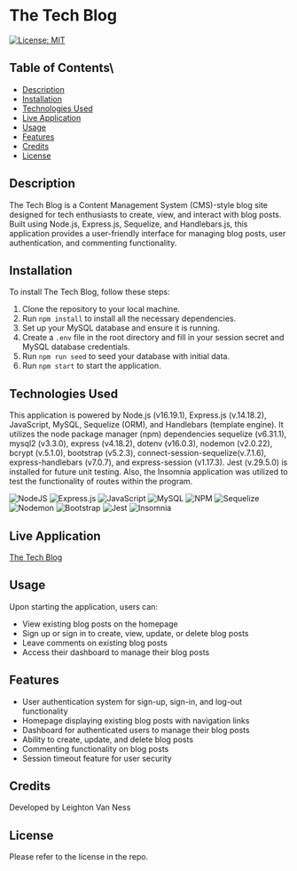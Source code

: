 # The Tech Blog
[![License: MIT](https://img.shields.io/badge/License-MIT-yellow.svg)](https://opensource.org/licenses/MIT)

## Table of Contents\
* [Description](#description)
* [Installation](#installation)
* [Technologies Used](#technologies-used)
* [Live Application](#live-application)
* [Usage](#usage)
* [Features](#features)
* [Credits](#credits)
* [License](#license)
## Description

The Tech Blog is a Content Management System (CMS)-style blog site designed for tech enthusiasts to create, view, and interact with blog posts. Built using Node.js, Express.js, Sequelize, and Handlebars.js, this application provides a user-friendly interface for managing blog posts, user authentication, and commenting functionality.

## Installation

To install The Tech Blog, follow these steps:

1. Clone the repository to your local machine.
2. Run `npm install` to install all the necessary dependencies.
3. Set up your MySQL database and ensure it is running.
4. Create a `.env` file in the root directory and fill in your session secret and MySQL database credentials.
5. Run `npm run seed` to seed your database with initial data.
6. Run `npm start` to start the application.

## Technologies Used

This application is powered by Node.js (v16.19.1), Express.js (v.14.18.2), JavaScript, MySQL, Sequelize (ORM), and Handlebars (template engine). It utilizes the node package manager (npm) dependencies sequelize (v6.31.1), mysql2 (v3.3.0), express (v4.18.2), dotenv (v16.0.3), nodemon (v2.0.22), bcrypt (v.5.1.0), bootstrap (v5.2.3), connect-session-sequelize(v.7.1.6), express-handlebars (v7.0.7), and express-session (v1.17.3). Jest (v.29.5.0) is installed for future unit testing. Also, the Insomnia application was utilized to test the functionality of routes within the program.

![NodeJS](https://img.shields.io/badge/node.js-6DA55F?style=for-the-badge&logo=node.js&logoColor=white)
![Express.js](https://img.shields.io/badge/express.js-%23404d59.svg?style=for-the-badge&logo=express&logoColor=%2361DAFB)
![JavaScript](https://img.shields.io/badge/javascript-%23323330.svg?style=for-the-badge&logo=javascript&logoColor=%23F7DF1E)
![MySQL](https://img.shields.io/badge/mysql-%2300f.svg?style=for-the-badge&logo=mysql&logoColor=white)
![NPM](https://img.shields.io/badge/NPM-%23CB3837.svg?style=for-the-badge&logo=npm&logoColor=white)
![Sequelize](https://img.shields.io/badge/Sequelize-52B0E7?style=for-the-badge&logo=Sequelize&logoColor=white)
![Nodemon](https://img.shields.io/badge/NODEMON-%23323330.svg?style=for-the-badge&logo=nodemon&logoColor=%BBDEAD)
![Bootstrap](https://img.shields.io/badge/bootstrap-%238511FA.svg?style=for-the-badge&logo=bootstrap&logoColor=white)
![Jest](https://img.shields.io/badge/-jest-%23C21325?style=for-the-badge&logo=jest&logoColor=white)
![Insomnia](https://img.shields.io/badge/Insomnia-black?style=for-the-badge&logo=insomnia&logoColor=5849BE)

## Live Application

[The Tech Blog](https://stormy-bastion-41204-8176816fd2c1.herokuapp.com)

## Usage

Upon starting the application, users can:

- View existing blog posts on the homepage
- Sign up or sign in to create, view, update, or delete blog posts
- Leave comments on existing blog posts
- Access their dashboard to manage their blog posts

## Features

- User authentication system for sign-up, sign-in, and log-out functionality
- Homepage displaying existing blog posts with navigation links
- Dashboard for authenticated users to manage their blog posts
- Ability to create, update, and delete blog posts
- Commenting functionality on blog posts
- Session timeout feature for user security

## Credits

Developed by Leighton Van Ness

## License

Please refer to the license in the repo.


